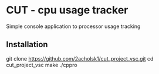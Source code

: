 # CUT - cpu usage tracker
Simple console application to processor usage tracking
## Installation
git clone https://github.com/2acholsk1/cut_project_vsc.git
cd cut_project_vsc
make
./cppro
